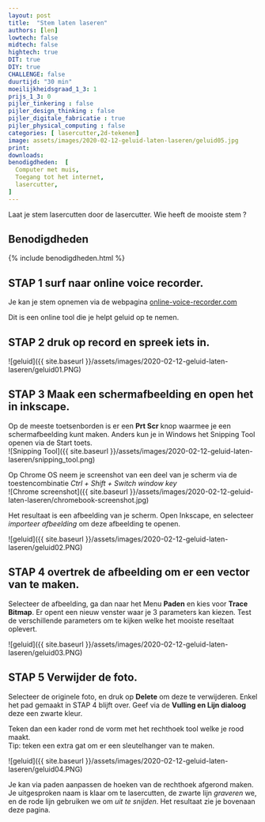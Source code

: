 ```yaml
---
layout: post
title:  "Stem laten laseren"
authors: [len]
lowtech: false
midtech: false
hightech: true
DIT: true
DIY: true
CHALLENGE: false
duurtijd: "30 min"
moeilijkheidsgraad_1_3: 1
prijs_1_3: 0
pijler_tinkering : false
pijler_design_thinking : false
pijler_digitale_fabricatie : true
pijler_physical_computing : false
categories: [ lasercutter,2d-tekenen]
image: assets/images/2020-02-12-geluid-laten-laseren/geluid05.jpg
print: 
downloads:
benodigdheden:  [
  Computer met muis,
  Toegang tot het internet,
  lasercutter,
]
---
```

Laat je stem lasercutten door de lasercutter. Wie heeft de mooiste stem ?  

## Benodigdheden

{% include benodigdheden.html %}

## STAP 1 surf naar online voice recorder. 

Je kan je stem opnemen via de webpagina [online-voice-recorder.com](https://online-voice-recorder.com/)

Dit is een online tool die je helpt geluid op te nemen.  

## STAP 2 druk op record en spreek iets in. 

![geluid]({{ site.baseurl }}/assets/images/2020-02-12-geluid-laten-laseren/geluid01.PNG)

## STAP 3 Maak een schermafbeelding en open het in inkscape. 

Op de meeste toetsenborden is er een **Prt Scr** knop waarmee je een schermafbeelding kunt maken. Anders kun je in Windows het Snipping Tool openen via de Start toets.  
![Snipping Tool]({{ site.baseurl }}/assets/images/2020-02-12-geluid-laten-laseren/snipping_tool.png)

Op Chrome OS neem je screenshot van een deel van je scherm via de toestencombinatie *Ctrl + Shift + Switch window key*  
![Chrome screenshot]({{ site.baseurl }}/assets/images/2020-02-12-geluid-laten-laseren/chromebook-screenshot.jpg)

Het resultaat is een afbeelding van je scherm. Open Inkscape, en selecteer *importeer afbeelding* om deze afbeelding te openen.

![geluid]({{ site.baseurl }}/assets/images/2020-02-12-geluid-laten-laseren/geluid02.PNG)

## STAP 4 overtrek de afbeelding om er een vector van te maken. 

Selecteer de afbeelding, ga dan naar het Menu **Paden** en kies voor **Trace Bitmap**. Er opent een nieuw venster waar je 3 parameters kan kiezen. 
Test de verschillende parameters om te kijken welke het mooiste reseltaat oplevert. 

![geluid]({{ site.baseurl }}/assets/images/2020-02-12-geluid-laten-laseren/geluid03.PNG)


## STAP 5 Verwijder de foto. 

Selecteer de originele foto, en druk op **Delete** om deze te verwijderen. Enkel het pad gemaakt in STAP 4 blijft over. Geef via de **Vulling en Lijn dialoog** deze een zwarte kleur. 

Teken dan een kader rond de vorm met het rechthoek tool welke je rood maakt.  
Tip: teken een extra gat om er een sleutelhanger van te maken. 

![geluid]({{ site.baseurl }}/assets/images/2020-02-12-geluid-laten-laseren/geluid04.PNG) 

Je kan via paden aanpassen de hoeken van de rechthoek afgerond maken. Je uitgesproken naam is klaar om te lasercutten, de zwarte lijn *graveren* we, en de rode lijn gebruiken we om *uit te snijden*. Het resultaat zie je bovenaan deze pagina.
